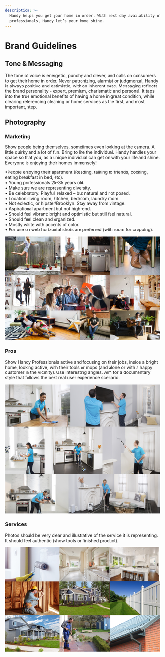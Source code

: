 ```yaml
---
description: >-
  Handy helps you get your home in order. With next day availability of trusted
  professionals, Handy let’s your home shine.
---
```


# Brand Guidelines

## Tone & Messaging

The tone of voice is energetic, punchy and clever, and calls on consumers to get their home in order. Never patronizing, alarmist or judgmental, Handy is always positive and optimistic, with an inherent ease. Messaging reflects the brand personality - expert, premium, charismatic and personal. It taps into the true emotional benefits of having a home in great condition, while clearing referencing cleaning or home services as the first, and most important, step.

## Photography

### Marketing

Show people being themselves, sometimes even looking at the camera. A little quirky and a lot of fun. Bring to life the individual. Handy handles your space so that you, as a unique individual can get on with your life and shine. Everyone is enjoying their homes immensely! 

•People enjoying their apartment \(Reading, talking to friends, cooking, eating breakfast in bed, etc\).   
• Young professionals 25-35 years old.   
• Make sure we are representing diversity.   
• Be celebratory. Playful, relaxed – but natural and not posed.   
• Location: living room, kitchen, bedroom, laundry room.   
• Not eclectic, or hipster/Brooklyn. Stay away from vintage.   
• Aspirational apartment but not high-end.   
• Should feel vibrant: bright and optimistic but still feel natural.   
• Should feel clean and organized.   
• Mostly white with accents of color.   
• For use on web horizontal shots are preferred \(with room for cropping\).

![](../.gitbook/assets/screen-shot-2019-02-19-at-12.50.59-pm.jpg)

### Pros

Show Handy Professionals active and focusing on their jobs, inside a bright home, looking active, with their tools or mops \(and alone or with a happy customer in the vicinity\). Use interesting angles. Aim for a documentary style that follows the best real user experience scenario.

![](../.gitbook/assets/screen-shot-2019-02-19-at-12.52.42-pm.png)

### Services

Photos should be very clear and illustrative of the service it is representing. It should feel authentic \(show tools or finished product\).

![](../.gitbook/assets/group-2.jpg)

